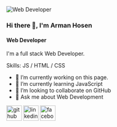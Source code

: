  ![Web Developer](https://scontent.fdac110-1.fna.fbcdn.net/v/t39.30808-6/311735429_670234484466589_4771901615427426941_n.png?_nc_cat=104&ccb=1-7&_nc_sid=e3f864&_nc_eui2=AeEPgD-z4tgJnDePYD2vDi65cwnfjfQQFPVzCd-N9BAU9Vwl3Paco6ln5eTZaeBacnacMGd4N73Hbrsr7Xpezge8&_nc_ohc=ybjTQf6dPDgAX9WPz4f&tn=4RLse3AvDhJ-qVJ2&_nc_ht=scontent.fdac110-1.fna&oh=00_AfCsA3HQ0WAKMRhEX44eJsIFcaldgigz-nAeUZ_ZA0EG1g&oe=6362AF39)
### Hi there 👋, I'm Arman Hosen
#### Web Developer


I'm a full stack Web Developer.

Skills: JS / HTML / CSS

- 🔭 I’m currently working on this page. 
- 🌱 I’m currently learning JavaScript 
- 👯 I’m looking to collaborate on GitHub 
- 💬 Ask me about Web Development 

[<img src='https://cdn.jsdelivr.net/npm/simple-icons@3.0.1/icons/github.svg' alt='github' height='40'>](https://github.com/https://github.com/Arman455171)  [<img src='https://cdn.jsdelivr.net/npm/simple-icons@3.0.1/icons/linkedin.svg' alt='linkedin' height='40'>](https://www.linkedin.com/in/https://www.linkedin.com/in/arman-hosen-b6779a253//)  [<img src='https://cdn.jsdelivr.net/npm/simple-icons@3.0.1/icons/facebook.svg' alt='facebook' height='40'>](https://www.facebook.com/https://www.facebook.com/sheikh.arman.104203)
 



